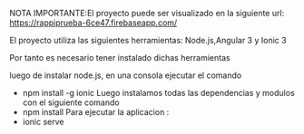 NOTA IMPORTANTE:El proyecto puede ser visualizado en la siguiente url:
https://rappiprueba-6ce47.firebaseapp.com/

El proyecto utiliza las siguientes herramientas:
Node.js,Angular 3 y Ionic 3

Por tanto es necesario tener instalado dichas herramientas

luego de instalar node.js, en una consola ejecutar el comando
- npm install -g ionic
Luego instalamos todas las dependencias y modulos con el siguiente comando
- npm install
Para ejecutar la aplicacion :
- ionic serve


